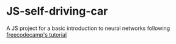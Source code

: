 # JS-self-driving-car
A JS project for a basic introduction to neural networks following [freecodecamp's tutorial](https://www.youtube.com/watch?v=Rs_rAxEsAvI&amp;list=PLhP5ryA9vR7CpQwE59z9oup4WT4XSl9lv&amp;index=2)
